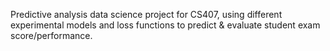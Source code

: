 Predictive analysis data science project for CS407, using different experimental models and loss functions to predict & evaluate student exam score/performance.
